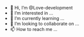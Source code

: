 - 👋 Hi, I’m @Love-development
- 👀 I’m interested in ...
- 🌱 I’m currently learning ...
- 💞️ I’m looking to collaborate on ...
- 📫 How to reach me ...

<!---
Love-development/Love-development is a ✨ special ✨ repository because its `README.md` (this file) appears on your GitHub profile.
You can click the Preview link to take a look at your changes.
--->
